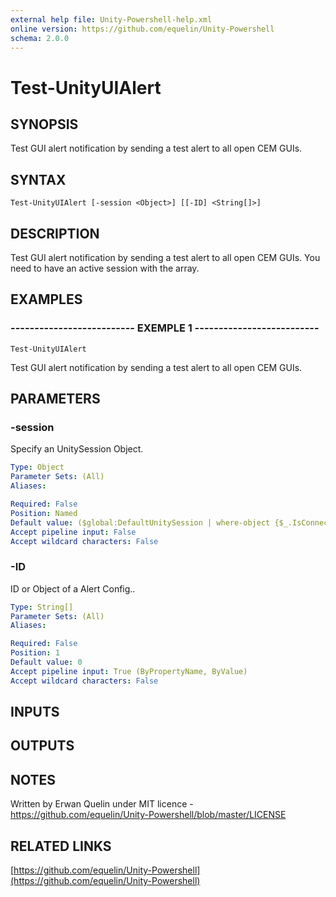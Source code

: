 ```yaml
---
external help file: Unity-Powershell-help.xml
online version: https://github.com/equelin/Unity-Powershell
schema: 2.0.0
---
```


# Test-UnityUIAlert

## SYNOPSIS
Test GUI alert notification by sending a test alert to all open CEM GUIs.

## SYNTAX

```
Test-UnityUIAlert [-session <Object>] [[-ID] <String[]>]
```

## DESCRIPTION
Test GUI alert notification by sending a test alert to all open CEM GUIs. 
You need to have an active session with the array.

## EXAMPLES

### -------------------------- EXEMPLE 1 --------------------------
```
Test-UnityUIAlert
```

Test GUI alert notification by sending a test alert to all open CEM GUIs.

## PARAMETERS

### -session
Specify an UnitySession Object.

```yaml
Type: Object
Parameter Sets: (All)
Aliases: 

Required: False
Position: Named
Default value: ($global:DefaultUnitySession | where-object {$_.IsConnected -eq $true})
Accept pipeline input: False
Accept wildcard characters: False
```

### -ID
ID or Object of a Alert Config..

```yaml
Type: String[]
Parameter Sets: (All)
Aliases: 

Required: False
Position: 1
Default value: 0
Accept pipeline input: True (ByPropertyName, ByValue)
Accept wildcard characters: False
```

## INPUTS

## OUTPUTS

## NOTES
Written by Erwan Quelin under MIT licence - https://github.com/equelin/Unity-Powershell/blob/master/LICENSE

## RELATED LINKS

[https://github.com/equelin/Unity-Powershell](https://github.com/equelin/Unity-Powershell)

